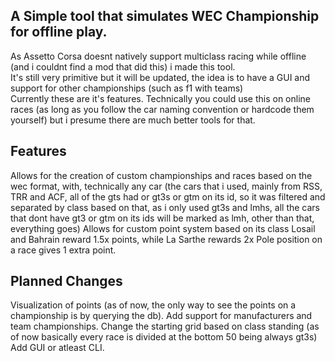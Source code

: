 ## A Simple tool that simulates WEC Championship for offline play.

As Assetto Corsa doesnt natively support multiclass racing while offline (and i couldnt find a mod that did this) i made this tool.<br>
It's still very primitive but it will be updated, the idea is to have a GUI and support for other championships (such as f1 with teams)<br>
Currently these are it's features.
Technically you could use this on online races (as long as you follow the car naming convention or hardcode them yourself) but i presume there are much better tools for that.

## Features

Allows for the creation of custom championships and races based on the wec format, with, technically any car (the cars that i used, mainly from RSS, TRR and ACF, all of the gts had or gt3s or gtm on its id, so it was filtered and separated by class based on that, as i only used gt3s and lmhs, all the cars that dont have gt3 or gtm on its ids will be marked as lmh, other than that, everything goes)
Allows for custom point system based on its class
Losail and Bahrain reward 1.5x points, while La Sarthe rewards 2x
Pole position on a race gives 1 extra point.

## Planned Changes

Visualization of points (as of now, the only way to see the points on a championship is by querying the db).
Add support for manufacturers and team championships.
Change the starting grid based on class standing (as of now basically every race is divided at the bottom 50 being always gt3s)
Add GUI or atleast CLI.